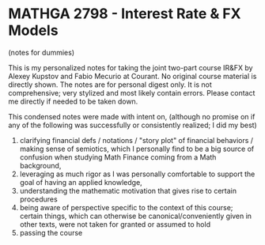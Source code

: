 # MATHGA 2798 - Interest Rate & FX Models
(notes for dummies)

This is my personalized notes for taking the joint two-part course IR&FX by Alexey Kupstov and Fabio Mecurio at Courant. No original course material is directly shown. The notes are for personal digest only. It is not comprehensive; very stylized and most likely contain errors. Please contact me directly if needed to be taken down.   

This condensed notes were made with intent on, (although no promise on if any of the following was successfully or consistently realized; I did my best)
1. clarifying financial defs / notations / "story plot" of financial behaviors / making sense of semiotics, which I personally find to be a big source of confusion when studying Math Finance coming from a Math background,
2. leveraging as much rigor as I was personally comfortable to support the goal of having an applied knowledge, 
3. understanding the mathematic motivation that gives rise to certain procedures
4. being aware of perspective specific to the context of this course; certain things, which can otherwise be canonical/conveniently given in other texts, were not taken for granted or assumed to hold   
5. passing the course


